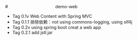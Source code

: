 #　　　　　　　　　　　demo-web
* Tag 0.1v Web Content with Spring MVC
* Tag 0.1.1 排除依赖：not using commons-logging, using slf4j
* Tag 0.2v using spring boot creat a web app
* Tag 0.2.1 add jstl.jar
